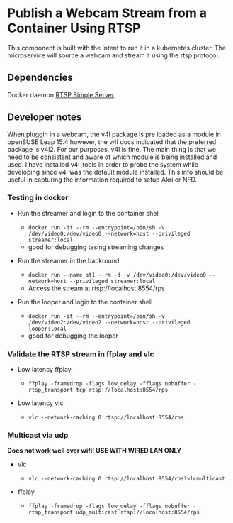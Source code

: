 # Publish a Webcam Stream from a Container Using RTSP 
This component is built with the intent to run it in a kubernetes cluster. The microservice will source a webcam and stream it using the rtsp protocol.

## Dependencies
Docker daemon
[RTSP Simple Server](https://github.com/aler9/rtsp-simple-server)

## Developer notes
When pluggin in a webcam, the v4l package is pre loaded as a module in openSUSE Leap 15.4 however, the v4l docs indicated that the preferred package is v4l2. For our purposes, v4l is fine. The main thing is that we need to be consistent and aware of which module is being installed and used. I have installed v4l-tools in order to probe the system while developing since v4l was the default module installed. This info should be useful in capturing the information required to setup Akri or NFD.

### Testing in docker

* Run the streamer and login to the container shell
    * `docker run -it --rm --entrypoint=/bin/sh -v /dev/video0:/dev/video0 --network=host --privileged streamer:local`
    * good for debugging tesing streaming changes

* Run the streamer in the backround
    * `docker run --name st1 --rm -d -v /dev/video0:/dev/video0 --network=host --privileged streamer:local`
    * Access the stream at rtsp://localhost:8554/rps

* Run the looper and login to the container shell
    * `docker run -it --rm --entrypoint=/bin/sh -v /dev/video2:/dev/video2 --network=host --privileged looper:local`
    * good for debugging the looper

### Validate the RTSP stream in ffplay and vlc

* Low latency ffplay 
    * `ffplay -framedrop -flags low_delay -fflags nobuffer -rtsp_transport tcp rtsp://localhost:8554/rps`

* Low latency vlc
    * `vlc --network-caching 0 rtsp://localhost:8554/rps`

### Multicast via udp
**Does not work well over wifi! USE WITH WIRED LAN ONLY**

* vlc
    * `vlc --network-caching 0 rtsp://localhost:8554/rps?vlcmulticast`

* ffplay
    * `ffplay -framedrop -flags low_delay -fflags nobuffer -rtsp_transport udp_multicast rtsp://localhost:8554/rps`